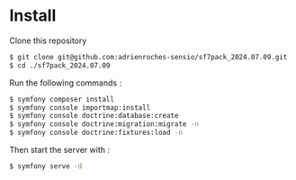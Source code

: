 Install
=======

Clone this repository

```bash
$ git clone git@github.com:adrienroches-sensio/sf7pack_2024.07.09.git
$ cd ./sf7pack_2024.07.09
```

Run the following commands :

```bash
$ symfony composer install
$ symfony console importmap:install
$ symfony console doctrine:database:create
$ symfony console doctrine:migration:migrate -n
$ symfony console doctrine:fixtures:load -n
```

Then start the server with :

```bash
$ symfony serve -d
```
